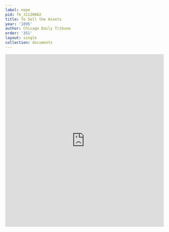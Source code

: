 ```yaml
---
label: nope
pid: fk_31120062
title: To Sell the Assets
year: '1895'
author: Chicago Daily Tribune
order: '351'
layout: single
collection: documents
---
```

<iframe src="https://northwestern.app.box.com/embed/s/s78iapchesyaixxk1m8btfjaf2qjrf5m?sortColumn=date&view=list" width="100%" height="550" frameborder="0" allowfullscreen webkitallowfullscreen msallowfullscreen></iframe>
